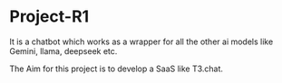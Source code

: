 # Project-R1 

It is a chatbot which works as a wrapper for all the other ai models like Gemini, llama, deepseek etc.

The Aim for this project is to develop a SaaS like T3.chat. 